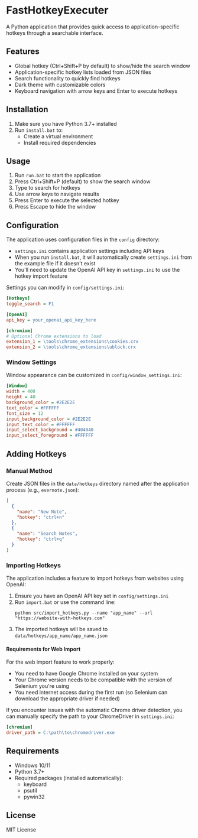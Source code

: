 # FastHotkeyExecuter

A Python application that provides quick access to application-specific hotkeys through a searchable interface.

## Features

- Global hotkey (Ctrl+Shift+P by default) to show/hide the search window
- Application-specific hotkey lists loaded from JSON files
- Search functionality to quickly find hotkeys
- Dark theme with customizable colors
- Keyboard navigation with arrow keys and Enter to execute hotkeys

## Installation

1. Make sure you have Python 3.7+ installed
2. Run `install.bat` to:
   - Create a virtual environment
   - Install required dependencies

## Usage

1. Run `run.bat` to start the application
2. Press Ctrl+Shift+P (default) to show the search window
3. Type to search for hotkeys
4. Use arrow keys to navigate results
5. Press Enter to execute the selected hotkey
6. Press Escape to hide the window

## Configuration

The application uses configuration files in the `config` directory:

- `settings.ini` contains application settings including API keys
- When you run `install.bat`, it will automatically create `settings.ini` from the example file if it doesn't exist
- You'll need to update the OpenAI API key in `settings.ini` to use the hotkey import feature

Settings you can modify in `config/settings.ini`:

```ini
[Hotkeys]
toggle_search = F1

[OpenAI]
api_key = your_openai_api_key_here

[chromium]
# Optional Chrome extensions to load
extension_1 = \tools\chrome_extensions\cookies.crx
extension_2 = \tools\chrome_extensions\ublock.crx
```

### Window Settings

Window appearance can be customized in `config/window_settings.ini`:

```ini
[Window]
width = 400
height = 40
background_color = #2E2E2E
text_color = #FFFFFF
font_size = 12
input_background_color = #2E2E2E
input_text_color = #FFFFFF
input_select_background = #404040
input_select_foreground = #FFFFFF
```

## Adding Hotkeys

### Manual Method

Create JSON files in the `data/hotkeys` directory named after the application process (e.g., `evernote.json`):

```json
[
  {
    "name": "New Note",
    "hotkey": "ctrl+n"
  },
  {
    "name": "Search Notes",
    "hotkey": "ctrl+q"
  }
]
```

### Importing Hotkeys

The application includes a feature to import hotkeys from websites using OpenAI:

1. Ensure you have an OpenAI API key set in `config/settings.ini`
2. Run `import.bat` or use the command line:
   ```
   python src/import_hotkeys.py --name "app_name" --url "https://website-with-hotkeys.com"
   ```
3. The imported hotkeys will be saved to `data/hotkeys/app_name/app_name.json`

#### Requirements for Web Import

For the web import feature to work properly:

- You need to have Google Chrome installed on your system
- Your Chrome version needs to be compatible with the version of Selenium you're using
- You need internet access during the first run (so Selenium can download the appropriate driver if needed)

If you encounter issues with the automatic Chrome driver detection, you can manually specify the path to your ChromeDriver in `settings.ini`:

```ini
[chromium]
driver_path = C:\path\to\chromedriver.exe
```

## Requirements

- Windows 10/11
- Python 3.7+
- Required packages (installed automatically):
  - keyboard
  - psutil
  - pywin32

## License

MIT License
